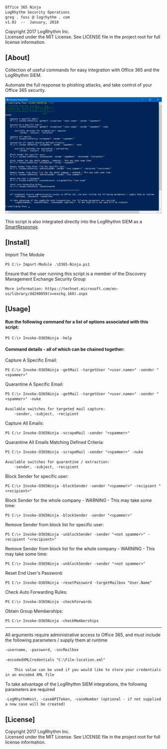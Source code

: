 
    Office 365 Ninja
    LogRhythm Security Operations
    greg . foss @ logrhythm . com
    v1.02  --  January, 2018

Copyright 2017 LogRhythm Inc.   
Licensed under the MIT License. See LICENSE file in the project root for full license information.


## [About]
    
Collection of useful commands for easy integration with Office 365 and the LogRhythm SIEM.

Automate the full response to phishing attacks, and take control of your Office 365 security.

![O365-Ninja](/images/O365-Ninja.png)

This script is also integrated directly into the LogRhythm SIEM as a [SmartResponse](/SmartResponse).


## [Install]

Import The Module
	
	PS C:\> Import-Module .\O365-Ninja.ps1

Ensure that the user running this script is a member of the Discovery Management Exchange Security Group
    
    More information: https://technet.microsoft.com/en-us/library/dd298059(v=exchg.160).aspx


## [Usage]

#### Run the following command for a list of options associated with this script:

    PS C:\> Invoke-O365Ninja -help

#### Command details - all of which can be chained together:

Capture A Specific Email:

	PS C:\> Invoke-O365Ninja -getMail -targetUser "<user.name>" -sender "<spammer>"

Quarantine A Specific Email:

	PS C:\> Invoke-O365Ninja -getMail -targetUser "<user.name>" -sender "<spammer>" -nuke

    Available switches for targeted mail capture:
        -sender, -subject, -recipient

Capture All Emails:

	PS C:\> Invoke-O365Ninja -scrapeMail -sender "<spammer>"

Quarantine All Emails Matching Defined Criteria:

	PS C:\> Invoke-O365Ninja -scrapeMail -sender "<spammer>" -nuke

    Available switches for quarantine / extraction:
        -sender, -subject, -recipient

Block Sender for specific user:

	PS C:\> Invoke-O365Ninja -blockSender -sender "<spammer>" -recipient "<recipient>"

Block Sender for the whole company - WARNING - This may take some time:

	PS C:\> Invoke-O365Ninja -blockSender -sender "<spammer>"

Remove Sender from block list for specific user:

	PS C:\> Invoke-O365Ninja -unblockSender -sender "<not spammer>" -recipient "<recipient>"

Remove Sender from block list for the whole company - WARNING - This may take some time:

	PS C:\> Invoke-O365Ninja -unblockSender -sender "<not spammer>"

Reset End User's Password:

	PS C:\> Invoke-O365Ninja -resetPassword -targetMailbox "User.Name"

Check Auto Forwarding Rules:

	PS C:\> Invoke-O365Ninja -checkForwards

Obtain Group Memberships:

    PS C:\> Invoke-O365Ninja -checkMemberships

************************************************************

All arguments require administrative access to Office 365, and must include the following parameters / supply them at runtime
 
    -username, -password, -socMailbox

    -encodedXMLCredentials "C:\File-location.xml"

        This value can be used if you would like to store your credentials in an encoded XML file

To take advantage of the LogRhythm SIEM integrations, the following parameters are required
 
    -LogRhythmHost, -caseAPIToken, -caseNumber (optional - if not supplied a new case will be created)


## [License]

Copyright 2017 LogRhythm Inc.   
Licensed under the MIT License. See LICENSE file in the project root for full license information.
